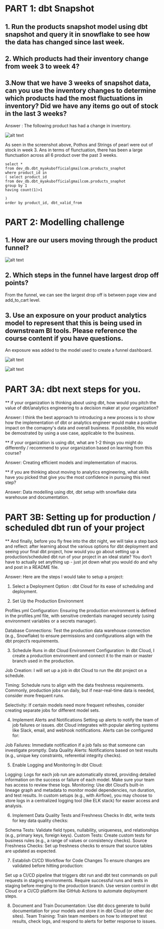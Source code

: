 # PART 1: dbt Snapshot

## 1. Run the products snapshot model using dbt snapshot and query it in snowflake to see how the data has changed since last week. 
## 2. Which products had their inventory change from week 3 to week 4? 
## 3.Now that we have 3 weeks of snapshot data, can you use the inventory changes to determine which products had the most fluctuations in inventory? Did we have any items go out of stock in the last 3 weeks? 

Answer : The following product has had a change in inventory.

![alt text](<Screenshot 2024-11-04 at 14.32.34.png>)

As seen in the screenshot above, Pothos and Strings of pearl were out of stock in week 3. Ans in terms of flunctuation, there has been a large flunctuation across all 6 product over the past 3 weeks.

    select *
    from dev_db.dbt_myakubofficialgmailcom.products_snaphot
    where product_id in
    ( select product_id
    from dev_db.dbt_myakubofficialgmailcom.products_snaphot
    group by 1
    having count(1)>1

    )
    order by product_id, dbt_valid_from


# PART 2: Modelling challenge

## 1. How are our users moving through the product funnel?

![alt text](<Screenshot 2024-11-04 at 23.28.29.png>)

## 2. Which steps in the funnel have largest drop off points?
From the funnel, we can see the largest drop off is between page view and add_to_cart level.

## 3. Use an exposure on your product analytics model to represent that this is being used in downstream BI tools. Please reference the course content if you have questions.
An exposure was added to the model used to create a funnel dashboard.

![alt text](<dbt-dag (4).png>)

![alt text](<dbt-dag (5).png>)


# PART 3A: dbt next steps for you.

** if your organization is thinking about using dbt, how would you pitch the value of dbt/analytics engineering to a decision maker at your organization?

Answer: I think the best approach to introducing a new process is to show how the implementation of dbt or analytics engineer would make a positive impact on the comapny's data and overall business. If possbible, this would be demostrated by using a use case, applicable to the business.

** if your organization is using dbt, what are 1-2 things you might do differently / recommend to your organization based on learning from this course?

Answer: Creating efficient models and implementation of macros.

** if you are thinking about moving to analytics engineering, what skills have you picked that give you the most confidence in pursuing this next step?

Answer: Data modelling using dbt, dbt setup with snowflake data warehouse and documentation. 


# PART 3B: Setting up for production / scheduled dbt run of your project 

** And finally, before you fly free into the dbt night, we will take a step back and reflect: after learning about the various options for dbt deployment and seeing your final dbt project, how would you go about setting up a production/scheduled dbt run of your project in an ideal state? You don’t have to actually set anything up - just jot down what you would do and why and post in a README file.

Answer: Here are the steps I would take to setup a project:

1. Select a Deployment Option : dbt Cloud for its ease of scheduling and deployment.

2. Set Up the Production Environment

Profiles.yml Configuration: Ensuring the production environment is defined in the profiles.yml file, with sensitive credentials managed securely (using environment variables or a secrets manager).

Database Connections: Test the production data warehouse connection (e.g., Snowflake) to ensure permissions and configurations align with the dbt project’s requirements.

3. Schedule Runs in dbt Cloud
Environment Configuration: In dbt Cloud, I create a production environment and connect it to the main or master branch used in the production.

Job Creation: I will set up a job in dbt Cloud to run the dbt project on a schedule.

Timing: Schedule runs to align with the data freshness requirements. Commonly, production jobs run daily, but if near-real-time data is needed, consider more frequent runs.

Selectivity: If certain models need more frequent refreshes, consider creating separate jobs for different model sets.

4. Implement Alerts and Notifications
Setting up alerts to notify the team of job failures or issues. dbt Cloud integrates with popular alerting systems like Slack, email, and webhook notifications. Alerts can be configured for:

Job Failures: Immediate notification if a job fails so that someone can investigate promptly.
Data Quality Alerts: Notifications based on test results (e.g., unique key constraints, referential integrity checks).

5. Enable Logging and Monitoring
In dbt Cloud:

Logging: Logs for each job run are automatically stored, providing detailed information on the success or failure of each model. Make sure your team has access to review these logs.
Monitoring: Use dbt Cloud’s built-in lineage graph and metadata to monitor model dependencies, run duration, and test results.
In custom setups (e.g., with Airflow), you may choose to store logs in a centralized logging tool (like ELK stack) for easier access and analysis.

6. Implement Data Quality Tests and Freshness Checks
In dbt, write tests for key data quality checks:

Schema Tests: Validate field types, nullability, uniqueness, and relationships (e.g., primary keys, foreign keys).
Custom Tests: Create custom tests for business rules (e.g., a range of values or consistency checks).
Source Freshness Checks: Set up freshness checks to ensure that source tables are updated as expected.

7. Establish CI/CD Workflow for Code Changes
To ensure changes are validated before hitting production:

Set up a CI/CD pipeline that triggers dbt run and dbt test commands on pull requests in staging environments.
Require successful runs and tests in staging before merging to the production branch.
Use version control in dbt Cloud or a CI/CD platform like GitHub Actions to automate deployment steps.

8. Document and Train
Documentation: Use dbt docs generate to build documentation for your models and store it in dbt Cloud (or other doc sites).
Team Training: Train team members on how to interpret test results, check logs, and respond to alerts for better response to issues.